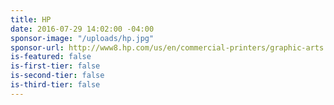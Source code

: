 ```yaml
---
title: HP
date: 2016-07-29 14:02:00 -04:00
sponsor-image: "/uploads/hp.jpg"
sponsor-url: http://www8.hp.com/us/en/commercial-printers/graphic-arts.html
is-featured: false
is-first-tier: false
is-second-tier: false
is-third-tier: false
---
```


